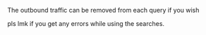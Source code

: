 The outbound traffic can be removed from each query if you wish


pls lmk if you get any errors while using the searches.
